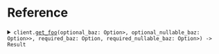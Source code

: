 # Reference
<details><summary><code>client.<a href="/src/client.rs">get_foo</a>(optional_baz: Option<Option<String>>, optional_nullable_baz: Option<Option<Option<String>>>, required_baz: Option<String>, required_nullable_baz: Option<Option<String>>) -> Result<Foo, ApiError></code></summary>
<dl>
<dd>

#### 🔌 Usage

<dl>
<dd>

<dl>
<dd>

```rust
use seed_api::prelude::*;

#[tokio::main]
async fn main() {
    let config = ClientConfig {
        ..Default::default()
    };
    let client = ApiClient::new(config).expect("Failed to build client");
    client
        .get_foo(
            &GetFooQueryRequest {
                required_baz: "required_baz".to_string(),
                required_nullable_baz: Some("required_nullable_baz".to_string()),
            },
            None,
        )
        .await;
}
```
</dd>
</dl>
</dd>
</dl>

#### ⚙️ Parameters

<dl>
<dd>

<dl>
<dd>

**optional_baz:** `Option<String>` — An optional baz
    
</dd>
</dl>

<dl>
<dd>

**optional_nullable_baz:** `Option<Option<String>>` — An optional baz
    
</dd>
</dl>

<dl>
<dd>

**required_baz:** `String` — A required baz
    
</dd>
</dl>

<dl>
<dd>

**required_nullable_baz:** `Option<String>` — A required baz
    
</dd>
</dl>
</dd>
</dl>


</dd>
</dl>
</details>
